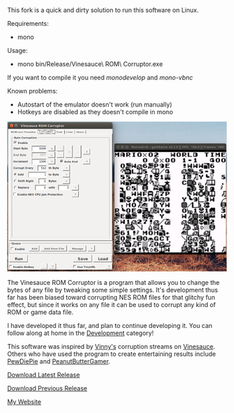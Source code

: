 This fork is a quick and dirty solution to run this software on Linux.

Requirements:
* mono

Usage:
* mono bin/Release/Vinesauce\ ROM\ Corruptor.exe

If you want to compile it you need *monodevelop* and *mono-vbnc*

Known problems:
* Autostart of the emulator doesn't work (run manually)
* Hotkeys are disabled as they doesn't compile in mono

![Screenshot on Linux](src/UbuntuCorruptor)

The Vinesauce ROM Corruptor is a program that allows you to change the bytes of any file by tweaking some simple settings.
It's development thus far has been biased toward corrupting NES ROM files for that glitchy fun effect, but since it works on any file it can be used to corrupt any kind of ROM or game data file.

I have developed it thus far, and plan to continue developing it.
You can follow along at home in the [Development](http://corruptedbytes.com/category/development/) category!

This software was inspired by [Vinny's](http://www.twitch.tv/vinesauce) corruption streams on [Vinesauce](http://vinesauce.com/).
Others who have used the program to create entertaining results include [PewDiePie](http://www.youtube.com/watch?v=n648c_beeRI) and [PeanutButterGamer](http://www.youtube.com/watch?v=0VANlhef0EY).

[Download Latest Release](http://github.com/Rikerz/VRC/raw/master/bin/Vinesauce%20ROM%20Corruptor%20v1.2.2.zip)

[Download Previous Release](http://github.com/Rikerz/VRC/raw/master/bin/Vinesauce%20ROM%20Corruptor%20v1.2.1.zip)

[My Website](http://corruptedbytes.com)
